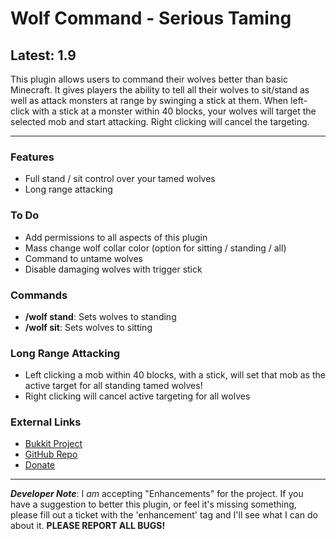 # Wolf Command - Serious Taming #
## Latest: 1.9 ##

This plugin allows users to command their wolves better than basic Minecraft. It gives players the ability to tell all their wolves to sit/stand as well as attack monsters at range by swinging a stick at them. 
When left-click with a stick at a monster within 40 blocks, your wolves will target the selected mob and start attacking. Right clicking will cancel the targeting.   

-----  

### Features ###
- Full stand / sit control over your tamed wolves
- Long range attacking

### To Do ###
- Add permissions to all aspects of this plugin
- Mass change wolf collar color (option for sitting / standing / all)
- Command to untame wolves
- Disable damaging wolves with trigger stick

### Commands ###
- **/wolf stand**: Sets wolves to standing
- **/wolf sit**: Sets wolves to sitting

### Long Range Attacking ###
- Left clicking a mob within 40 blocks, with a stick, will set that mob as the active target for all standing tamed wolves!
- Right clicking will cancel active targeting for all wolves

### External Links ###
- [Bukkit Project](http://dev.bukkit.org/bukkit-plugins/wolfcommand/ 'Bukkit Project Page')
- [GitHub Repo](https://github.com/puppyize/WolfCommand 'GitHub Repository')
- [Donate](https://www.paypal.com/cgi-bin/webscr?cmd=_s-xclick&hosted_button_id=VBMY8UXSFDX5E 'Fund the Plugin')

-----

_**Developer Note**_: I _am_ accepting "Enhancements" for the project. If you have a suggestion to better this plugin, or feel it's missing something, please fill out a ticket with the 'enhancement' tag and I'll see what I can do about it. **PLEASE REPORT ALL BUGS!**